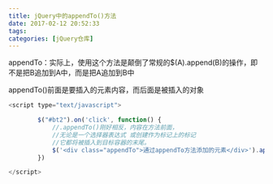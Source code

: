 ```yaml
---
title: jQuery中的appendTo()方法
date: 2017-02-12 20:52:33
tags:
categories: [jQuery仓库]
---
```

appendTo：实际上，使用这个方法是颠倒了常规的$(A).append(B)的操作，即不是把B追加到A中，而是把A追加到B中
<!--more-->
appendTo()前面是要插入的元素内容，而后面是被插入的对象
```js
<script type="text/javascript">

    	$("#bt2").on('click', function() {
    		//.appendTo()刚好相反，内容在方法前面，
    		//无论是一个选择器表达式 或创建作为标记上的标记
    		//它都将被插入到目标容器的末尾。
    		$('<div class="appendTo">通过appendTo方法添加的元素</div>').appendTo($(".content"))
    	})

</script>
```